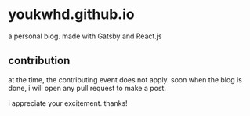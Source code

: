 # youkwhd.github.io

a personal blog. made with Gatsby and React.js

## contribution

at the time, the contributing event does not apply. soon when the blog is done, i will open any pull request to make a post.

i appreciate your excitement. thanks!